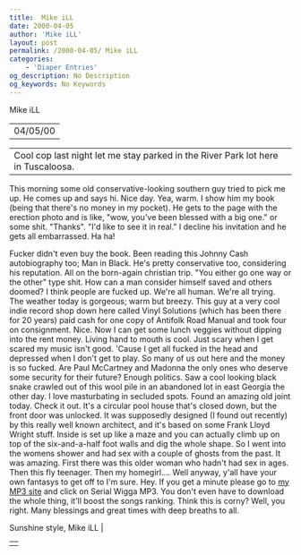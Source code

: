 ```yaml
---
title:  Mike iLL 
date: 2000-04-05
author: 'Mike iLL'
layout: post
permalink: /2000-04-05/ Mike iLL 
categories:
    - 'Diaper Entries'
og_description: No Description
og_keywords: No Keywords
---
```

<style>
body {
  background-color: ;
  color: ;
}
a {
  color: ;
}
a:active {
  color: ;
}
a:visited {
  color: ;
}
</style>
   Mike iLL     



|  |
| --- |
| 04/05/00  |

  
  



|  |
| --- |
| Cool cop last night let me stay parked in the River Park lot here in Tuscaloosa.
This morning some old conservative-looking southern guy tried to pick me up.
He comes up and says hi. Nice day. Yea, warm.
I show him my book (being that there's no money in my pocket). He gets to the page with the erection photo and 
is like, "wow, you've been blessed with a big one." or some shit.
"Thanks".
"I'd like to see it in real."
I decline his invitation and he gets all embarrassed. Ha ha!

Fucker didn't even buy the book.
Been reading this Johnny Cash autobiography too; Man in Black. He's pretty conservative too, considering
his reputation. All on the born-again christian trip.
"You either go one way or the other" type shit.
How can a man consider himself saved and others doomed? I think people are fucked up. We're all human. We're all trying.
The weather today is gorgeous; warm but breezy. This guy at a very cool indie record shop down here
called Vinyl Solutions (which has been there for 20 years) paid cash for one copy of Antifolk Road Manual 
and took four on consignment. Nice. Now I can get some lunch veggies without dipping into the rent money.
Living hand to mouth is cool. Just scary when I get scared my music isn't good. 'Cause I get all fucked in 
the head and depressed when I don't get to play. So many of us out here and the money is so fucked.
Are Paul McCartney and Madonna the only ones who deserve some security for their future?
Enough politics. Saw a cool looking black snake crawled out of this wool pile in an abandoned lot in
east Georgia the other day. I love masturbating in secluded spots.
Found an amazing old joint today. Check it out. It's a circular pool house that's closed down, but the 
front door was unlocked. It was supposedly designed (I found out recently) by this really well known
architect, and it's based on some Frank Lloyd Wright stuff.
Inside is set up like a maze and you can actually climb up on top of the six-and-a-half foot walls
and dig the whole shape.
So I went into the womens shower and had sex with a couple of ghosts from the past. It was amazing.
First there was this older woman who hadn't had sex in ages. Then this fly teenager. Then my homegirl....
Well anyway, y'all have your own fantasys to get off to I'm sure.
Hey. If you get a minute please go to [my MP3 site](http://www.mp3.com/mi) and click on Serial Wigga MP3.
You don't even have to download the whole thing, it'll boost the songs ranking. Think this is corny?
Well, you right.
Many blessings and great times with deep breaths to all.
 
  Sunshine style, Mike iLL |

   



|  |
| --- |
|  |

   
   
   
   

  

